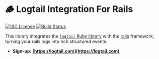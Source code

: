 # 🪵 Logtail Integration For Rails

[![ISC License](https://img.shields.io/badge/license-ISC-ff69b4.svg)](LICENSE.md)
[![Build Status](https://github.com/logtail/logtail-ruby-rails/workflows/build/badge.svg)](https://github.com/logtail/logtail-ruby-rails/actions?query=workflow%3Abuild)

This library integrates the [`logtail` Ruby library](https://github.com/logtail/logtail-ruby) with
the [rails](https://github.com/rails/rails) framework, turning your rails logs into rich structured events.

* **Sign-up: [https://logtail.com](https://logtail.com)**

